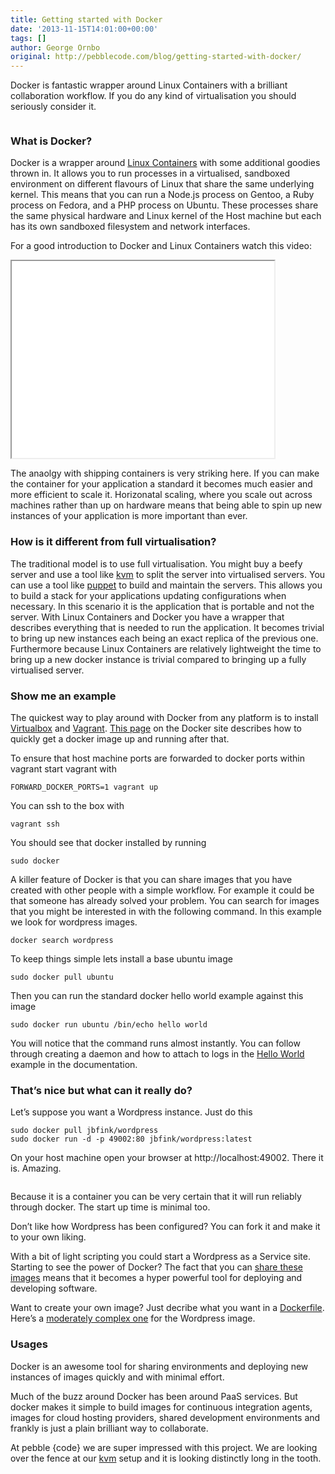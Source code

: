 ```yaml
---
title: Getting started with Docker
date: '2013-11-15T14:01:00+00:00'
tags: []
author: George Ornbo
original: http://pebblecode.com/blog/getting-started-with-docker/
---
```

<p>Docker is fantastic wrapper around Linux Containers with a brilliant collaboration workflow. If you do any kind of virtualisation you should seriously consider it.</p>

<p><img src="https://media.tumblr.com/67637761d1293f816ab48c9ac1c1da67/tumblr_inline_mwb588owIP1qz7kgs.png" alt=""/></p>

<h3>What is Docker?</h3>

<p>Docker is a wrapper around <a href="https://en.wikipedia.org/wiki/Lxc">Linux Containers</a> with some additional goodies thrown in. It allows you to run processes in a virtualised, sandboxed environment on different flavours of Linux that share the same underlying kernel. This means that you can run a Node.js process on Gentoo, a Ruby process on Fedora, and a PHP process on Ubuntu. These processes share the same physical hardware and Linux kernel of the Host machine but each has its own sandboxed filesystem and network interfaces.</p>

<p>For a good introduction to Docker and Linux Containers watch this video:</p>

<iframe width="420" height="315" src="//www.youtube.com/embed/Q5POuMHxW-0" allowfullscreen></iframe>

<p>The anaolgy with shipping containers is very striking here. If you can make the container for your application a standard it becomes much easier and more efficient to scale it. Horizonatal scaling, where you scale out across machines rather than up on hardware means that being able to spin up new instances of your application is more important than ever.</p>

<h3>How is it different from full virtualisation?</h3>

<p>The traditional model is to use full virtualisation. You might buy a beefy server and use a tool like <a href="http://www.linux-kvm.org/page/Main_Page">kvm</a> to split the server into virtualised servers. You can use a tool like <a href="https://puppetlabs.com/">puppet</a> to build and maintain the servers. This allows you to build a stack for your applications updating configurations when necessary. In this scenario it is the application that is portable and not the server. With Linux Containers and Docker you have a wrapper that describes everything that is needed to run the application. It becomes trivial to bring up new instances each being an exact replica of the previous one. Furthermore because Linux Containers are relatively lightweight the time to bring up a new docker instance is trivial compared to bringing up a fully virtualised server.</p>

<h3>Show me an example</h3>

<p>The quickest way to play around with Docker from any platform is to install <a href="https://www.virtualbox.org/">Virtualbox</a> and <a href="http://www.vagrantup.com/">Vagrant</a>. <a href="http://docs.docker.io/en/latest/installation/vagrant/">This page</a> on the Docker site describes how to quickly get a docker image up and running after that.</p>

<p>To ensure that host machine ports are forwarded to docker ports within vagrant start vagrant with</p>

<pre><code>FORWARD_DOCKER_PORTS=1 vagrant up
</code></pre>

<p>You can ssh to the box with</p>

<pre><code>vagrant ssh
</code></pre>

<p>You should see that docker installed by running</p>

<pre><code>sudo docker
</code></pre>

<p>A killer feature of Docker is that you can share images that you have created with other people with a simple workflow. For example it could be that someone has already solved your problem. You can search for images that you might be interested in with the following command. In this example we look for wordpress images.</p>

<pre><code>docker search wordpress
</code></pre>

<p>To keep things simple lets install a base ubuntu image</p>

<pre><code>sudo docker pull ubuntu
</code></pre>

<p>Then you can run the standard docker hello world example against this image</p>

<pre><code>sudo docker run ubuntu /bin/echo hello world
</code></pre>

<p>You will notice that the command runs almost instantly. You can follow through creating a daemon and how to attach to logs in the <a href="http://docs.docker.io/en/latest/examples/hello_world/#id1">Hello World</a> example in the documentation.</p>

<h3>That&rsquo;s nice but what can it really do?</h3>

<p>Let&rsquo;s suppose you want a Wordpress instance. Just do this</p>

<pre><code>sudo docker pull jbfink/wordpress
sudo docker run -d -p 49002:80 jbfink/wordpress:latest
</code></pre>

<p>On your host machine open your browser at http://localhost:49002. There it is. Amazing.</p>

<p><img src="https://media.tumblr.com/092ec6fcd4bad6de5d981080d7fa2021/tumblr_inline_mwb55zdNHQ1qz7kgs.png" alt=""/></p>

<p>Because it is a container you can be very certain that it will run reliably through docker. The start up time is minimal too.</p>

<p>Don&rsquo;t like how Wordpress has been configured? You can fork it and make it to your own liking.</p>

<p>With a bit of light scripting you could start a Wordpress as a Service site. Starting to see the power of Docker?
The fact that you can <a href="http://docs.docker.io/en/latest/use/workingwithrepository/">share these images</a> means that it becomes a hyper powerful tool for deploying and developing software.</p>

<p>Want to create your own image? Just decribe what you want in a <a href="http://docs.docker.io/en/latest/use/builder/">Dockerfile</a>. Here&rsquo;s a <a href="https://github.com/jbfink/docker-wordpress/blob/master/Dockerfile">moderately complex one</a> for the Wordpress image.</p>

<h3>Usages</h3>

<p>Docker is an awesome tool for sharing environments and deploying new instances of images quickly and with minimal effort.</p>

<p>Much of the buzz around Docker has been around PaaS services. But docker makes it simple to build images for continuous integration agents, images for cloud hosting providers, shared development environments and frankly is just a plain brilliant way to collaborate.</p>

<p>At pebble {code} we are super impressed with this project. We are looking over the fence at our <a href="http://blog.pebblecode.com/blog/building-armies-of-servers-with-kvm-and-puppet">kvm</a> setup and it is looking distinctly long in the tooth.</p>
